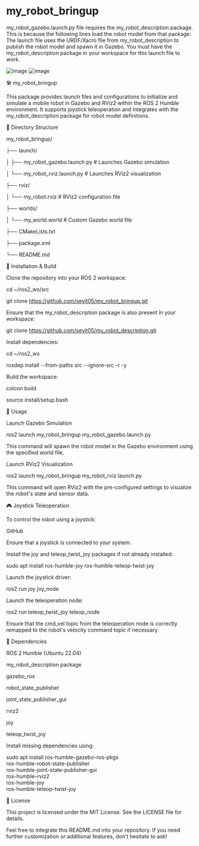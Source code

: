 # my_robot_bringup
 my_robot_gazebo.launch.py file requires the my_robot_description package. This is because the following lines load the robot model from that package:  The launch file uses the URDF/Xacro file from my_robot_description to publish the robot model and spawn it in Gazebo. You must have the my_robot_description package in your workspace for this launch file to work.

 ![image](https://github.com/user-attachments/assets/1646947d-643d-4157-bad1-2490ba12b109)
![image](https://github.com/user-attachments/assets/62717f21-8846-411f-b60f-ae4e83d6e753)


🛠️ my_robot_bringup

This package provides launch files and configurations to initialize and simulate a mobile robot in Gazebo and RViz2 within the ROS 2 Humble environment. It supports joystick teleoperation and integrates with the my_robot_description package for robot model definitions.

📁 Directory Structure


my_robot_bringup/

├── launch/

│   ├── my_robot_gazebo.launch.py   # Launches Gazebo simulation

│   └── my_robot_rviz.launch.py     # Launches RViz2 visualization

├── rviz/

│   └── my_robot.rviz               # RViz2 configuration file

├── worlds/

│   └── my_world.world              # Custom Gazebo world file

├── CMakeLists.txt

├── package.xml

└── README.md

🚀 Installation & Build

Clone the repository into your ROS 2 workspace:


cd ~/ros2_ws/src

git clone https://github.com/seyit05/my_robot_bringup.git

Ensure that the my_robot_description package is also present in your workspace:


git clone https://github.com/seyit05/my_robot_description.git

Install dependencies:

cd ~/ros2_ws

rosdep install --from-paths src --ignore-src -r -y

Build the workspace:

colcon build

source install/setup.bash

🧪 Usage

Launch Gazebo Simulation


ros2 launch my_robot_bringup my_robot_gazebo.launch.py

This command will spawn the robot model in the Gazebo environment using the specified world file.

Launch RViz2 Visualization


ros2 launch my_robot_bringup my_robot_rviz.launch.py

This command will open RViz2 with the pre-configured settings to visualize the robot's state and sensor data.


🎮 Joystick Teleoperation

To control the robot using a joystick:

GitHub

Ensure that a joystick is connected to your system.

Install the joy and teleop_twist_joy packages if not already installed:

sudo apt install ros-humble-joy ros-humble-teleop-twist-joy

Launch the joystick driver:


ros2 run joy joy_node

Launch the teleoperation node:


ros2 run teleop_twist_joy teleop_node

Ensure that the cmd_vel topic from the teleoperation node is correctly remapped to the robot's velocity command topic if necessary.

🔧 Dependencies

ROS 2 Humble (Ubuntu 22.04)

my_robot_description package

gazebo_ros

robot_state_publisher

joint_state_publisher_gui

rviz2

joy

teleop_twist_joy


Install missing dependencies using:


sudo apt install ros-humble-gazebo-ros-pkgs \
                 ros-humble-robot-state-publisher \
                 ros-humble-joint-state-publisher-gui \
                 ros-humble-rviz2 \
                 ros-humble-joy \
                 ros-humble-teleop-twist-joy
                 
📄 License

This project is licensed under the MIT License. See the LICENSE file for details.

Feel free to integrate this README.md into your repository. If you need further customization or additional features, don't hesitate to ask!
